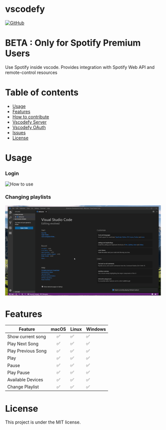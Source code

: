 # vscodefy

[![GitHub](https://img.shields.io/github/license/mashape/apistatus.svg)](https://github.com/iagolaguna/vscodefy)

# BETA : **Only for Spotify Premium Users**
Use Spotify inside vscode. Provides integration with Spotify Web API and remote-control resources

# Table of contents
* [Usage](#usage)
* [Features](#features)
* [How to contribute](#howtocontribute)
* [Vscodefy Server](https://github.com/iagolaguna/vscodefy-server)
* [Vscodefy OAuth](https://github.com/iagolaguna/vscodefy-oauth)
* [Issues](#issues)
* [License](#license)

# Usage
### Login
![How to use](/assets/usage.gif)

### Changing playlists
![Changing playlist](/assets/playlists.gif)

# Features

| Feature                      | macOS         | Linux                        | Windows                      |
| ---------------------------- |:-------------:| :--------------------------- | :--------------------------- |
| Show current song            | ✅            | ✅                            | ✅                            |
| Play Next Song               | ✅            | ✅                            | ✅                            |
| Play Previous Song           | ✅            | ✅                            | ✅                            |
| Play                         | ✅            | ✅                            | ✅                            |
| Pause                        | ✅            | ✅                            | ✅                            |
| Play Pause                   | ✅            | ✅                            | ✅                            |
| Available Devices            | ✅            | ✅                            | ✅                            |
| Change Playlist              | ✅            | ✅                            | ✅                            |

# License

This project is under the MIT license.

